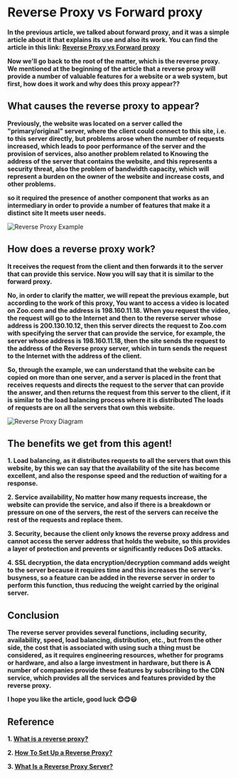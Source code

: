 # Reverse Proxy vs Forward proxy

**In the previous article, we talked about forward proxy, and it was a simple article about it that explains its use and also its work. You can find the article in this link: [Reverse Proxy vs Forward proxy](https://hu8ma.github.io/article.html?id=6f8e2a97-c5b3-42d1-af4c-e83d72f941b5&title=reverse-proxy-vs-forward-proxy)**

**Now we'll go back to the root of the matter, which is the reverse proxy.  
We mentioned at the beginning of the article that a reverse proxy will provide a number of valuable features for a website or a web system, but first, how does it work and why does this proxy appear??**

## What causes the reverse proxy to appear?

**Previously, the website was located on a server called the "primary/original" server, where the client could connect to this site, i.e. to this server directly, but problems arose when the number of requests increased, which leads to poor performance of the server and the provision of services, also another problem related to Knowing the address of the server that contains the website, and this represents a security threat, also the problem of bandwidth capacity, which will represent a burden on the owner of the website and increase costs, and other problems.**

**so it required the presence of another component that works as an intermediary in order to provide a number of features that make it a distinct site It meets user needs.**

![Reverse Proxy Example](https://drive.google.com/thumbnail?id=1_uay3Ie5ofRGWlLNxxtuatlhsn1ynYK4&sz=w2000)

## How does a reverse proxy work?

**It receives the request from the client and then forwards it to the server that can provide this service. Now you will say that it is similar to the forward proxy.**

**No, in order to clarify the matter, we will repeat the previous example, but according to the work of this proxy, You want to access a video is located on Zoo.com and the address is 198.160.11.18. When you request the video, the request will go to the Internet and then to the reverse server whose address is 200.130.10.12, then this server directs the request to Zoo.com with specifying the server that can provide the service, for example, the server whose address is 198.160.11.18, then the site sends the request to the address of the Reverse proxy server, which in turn sends the request to the Internet with the address of the client.**

**So, through the example, we can understand that the website can be copied on more than one server, and a server is placed in the front that receives requests and directs the request to the server that can provide the answer, and then returns the request from this server to the client, if it is similar to the load balancing process where it is distributed The loads of requests are on all the servers that own this website.**

![Reverse Proxy Diagram](https://drive.google.com/thumbnail?id=143Nu_QUfWeBoH9OnfeJuM4zNKhxLUiBn&sz=w2000)

## The benefits we get from this agent!

**1. Load balancing, as it distributes requests to all the servers that own this website, by this we can say that the availability of the site has become excellent, and also the response speed and the reduction of waiting for a response.**

**2. Service availability, No matter how many requests increase, the website can provide the service, and also if there is a breakdown or pressure on one of the servers, the rest of the servers can receive the rest of the requests and replace them.**

**3. Security, because the client only knows the reverse proxy address and cannot access the server address that holds the website, so this provides a layer of protection and prevents or significantly reduces DoS attacks.**

**4. SSL decryption, the data encryption/decryption command adds weight to the server because it requires time and this increases the server's busyness, so a feature can be added in the reverse server in order to perform this function, thus reducing the weight carried by the original server.**

## Conclusion

**The reverse server provides several functions, including security, availability, speed, load balancing, distribution, etc., but from the other side, the cost that is associated with using such a thing must be considered, as it requires engineering resources, whether for programs or hardware, and also a large investment in hardware, but there is A number of companies provide these features by subscribing to the CDN service, which provides all the services and features provided by the reverse proxy.**

**I hope you like the article, good luck 😊😊😃**

## Reference

**1. [What is a reverse proxy?](https://www.bing.com/ck/a?%21=&p=aa60fc0c1852c618JmltdHM9MTY5MTI4MDAwMCZpZ3VpZD0zNzRjZWY1Zi03ZDdlLTYwOGEtMmYwOS1mZDNmN2NhYzYxZDMmaW5zaWQ9NTIxMA&ptn=3&hsh=3&fclid=374cef5f-7d7e-608a-2f09-fd3f7cac61d3&psq=Reverse+Proxy&u=a1aHR0cHM6Ly93d3cuY2xvdWRmbGFyZS5jb20vbGVhcm5pbmcvY2RuL2dsb3NzYXJ5L3JldmVyc2UtcHJveHkv&ntb=1)**

**2. [How To Set Up a Reverse Proxy?](https://kinsta.com/blog/reverse-proxy/)**

**3. [What Is a Reverse Proxy Server?](https://www.nginx.com/resources/glossary/reverse-proxy-server/)**
